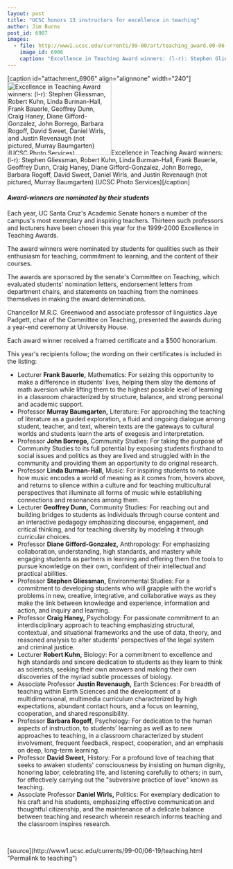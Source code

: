 ```yaml
---
layout: post
title: "UCSC honors 13 instructors for excellence in teaching"
author: Jim Burns
post_id: 6907
images:
  - file: http://www1.ucsc.edu/currents/99-00/art/teaching_award.00-06-19.240.jpg
    image_id: 6906
    caption: "Excellence in Teaching Award winners: (l-r): Stephen Gliessman, Robert Kuhn, Linda Burman-Hall, Frank Bauerle, Geoffrey Dunn, Craig Haney, Diane Gifford-Gonzalez, John Borrego, Barbara Rogoff, David Sweet, Daniel Wirls, and Justin Revenaugh (not pictured, Murray Baumgarten) (UCSC Photo Services)"
---
```


[caption id="attachment_6906" align="alignnone" width="240"]<a href="http://localhost/mysite/wp-content/uploads/2000/06/teaching_award.00-06-19.240.jpg"><img class="size-full wp-image-6906" src="http://localhost/mysite/wp-content/uploads/2000/06/teaching_award.00-06-19.240.jpg" alt="Excellence in Teaching Award winners: (l-r): Stephen Gliessman, Robert Kuhn, Linda Burman-Hall, Frank Bauerle, Geoffrey Dunn, Craig Haney, Diane Gifford-Gonzalez, John Borrego, Barbara Rogoff, David Sweet, Daniel Wirls, and Justin Revenaugh (not pictured, Murray Baumgarten) (UCSC Photo Services)" width="240" height="168" /></a>Excellence in Teaching Award winners: (l-r): Stephen Gliessman, Robert Kuhn, Linda Burman-Hall, Frank Bauerle, Geoffrey Dunn, Craig Haney, Diane Gifford-Gonzalez, John Borrego, Barbara Rogoff, David Sweet, Daniel Wirls, and Justin Revenaugh (not pictured, Murray Baumgarten) (UCSC Photo Services)[/caption]
<h4>
  <b><i>Award-winners are nominated by their students</i></b>
</h4>
<p>
  Each year, UC Santa Cruz's Academic Senate honors a number of the campus's most exemplary and inspiring teachers. Thirteen such professors and lecturers have been chosen this year for the 1999-2000 Excellence in Teaching Awards.
</p>The award winners were nominated by students for qualities such as their enthusiasm for teaching, commitment to learning, and the content of their courses.
<p>
  The awards are sponsored by the senate's Committee on Teaching, which evaluated students' nomination letters, endorsement letters from department chairs, and statements on teaching from the nominees themselves in making the award determinations.
</p>
<p>
  Chancellor M.R.C. Greenwood and associate professor of linguistics Jaye Padgett, chair of the Committee on Teaching, presented the awards during a year-end ceremony at University House.
</p>
<p>
  Each award winner received a framed certificate and a $500 honorarium.
</p>
<p>
  This year's recipients follow; the wording on their certificates is included in the listing:
</p>
<ul>
  <li>Lecturer <b>Frank Bauerle,</b> Mathematics: For seizing this opportunity to make a difference in students' lives, helping them slay the demons of math aversion while lifting them to the highest possible level of learning in a classroom characterized by structure, balance, and strong personal and academic support.
  </li>
  <li>Professor <b>Murray Baumgarten,</b> Literature: For approaching the teaching of literature as a guided exploration, a fluid and ongoing dialogue among student, teacher, and text, wherein texts are the gateways to cultural worlds and students learn the arts of exegesis and interpretation.
  </li>
  <li>Professor <b>John Borrego,</b> Community Studies: For taking the purpose of Community Studies to its full potential by exposing students firsthand to social issues and politics as they are lived and struggled with in the community and providing them an opportunity to do original research.
  </li>
  <li>Professor <b>Linda Burman-Hall,</b> Music: For inspiring students to notice how music encodes a world of meaning as it comes from, hovers above, and returns to silence within a culture and for teaching multicultural perspectives that illuminate all forms of music while establishing connections and resonances among them.
  </li>
  <li>Lecturer <b>Geoffrey Dunn,</b> Community Studies: For reaching out and building bridges to students as individuals through course content and an interactive pedagogy emphasizing discourse, engagement, and critical thinking, and for teaching diversity by modeling it through curricular choices.
  </li>
  <li>Professor <b>Diane Gifford-Gonzalez,</b> Anthropology: For emphasizing collaboration, understanding, high standards, and mastery while engaging students as partners in learning and offering them the tools to pursue knowledge on their own, confident of their intellectual and practical abilities.
  </li>
  <li>Professor <b>Stephen Gliessman,</b> Environmental Studies: For a commitment to developing students who will grapple with the world's problems in new, creative, integrative, and collaborative ways as they make the link between knowledge and experience, information and action, and inquiry and learning.
  </li>
  <li>Professor <b>Craig Haney,</b> Psychology: For passionate commitment to an interdisciplinary approach to teaching emphasizing structural, contextual, and situational frameworks and the use of data, theory, and reasoned analysis to alter students' perspectives of the legal system and criminal justice.
  </li>
  <li>Lecturer <b>Robert Kuhn,</b> Biology: For a commitment to excellence and high standards and sincere dedication to students as they learn to think as scientists, seeking their own answers and making their own discoveries of the myriad subtle processes of biology.
  </li>
  <li>Associate Professor <b>Justin Revenaugh,</b> Earth Sciences: For breadth of teaching within Earth Sciences and the development of a multidimensional, multimedia curriculum characterized by high expectations, abundant contact hours, and a focus on learning, cooperation, and shared responsibility.
  </li>
  <li>Professor <b>Barbara Rogoff,</b> Psychology: For dedication to the human aspects of instruction, to students' learning as well as to new approaches to teaching, in a classroom characterized by student involvement, frequent feedback, respect, cooperation, and an emphasis on deep, long-term learning.
  </li>
  <li>Professor <b>David Sweet,</b> History: For a profound love of teaching that seeks to awaken students' consciousness by insisting on human dignity, honoring labor, celebrating life, and listening carefully to others; in sum, for effectively carrying out the "subversive practice of love" known as teaching.
  </li>
  <li>Associate Professor <b>Daniel Wirls,</b> Politics: For exemplary dedication to his craft and his students, emphasizing effective communication and thoughtful citizenship, and the maintenance of a delicate balance between teaching and research wherein research informs teaching and the classroom inspires research.
  </li>
</ul>
<p>
  <br>

</p>
[source](http://www1.ucsc.edu/currents/99-00/06-19/teaching.html "Permalink to teaching")
